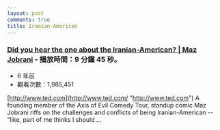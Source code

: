 ```yaml
---
layout: post
comments: true
title: Iranian-American
---
```


### [Did you hear the one about the Iranian-American? | Maz Jobrani](https://www.youtube.com/watch?v=RmXiItk49Gw "Did you hear the one about the Iranian-American? | Maz Jobrani") - 播放時間：9 分鐘 45 秒。

* 6 年前
* 觀看次數：1,985,451

[http://www.ted.com](http://www.ted.com/ "http://www.ted.com") A founding member of the Axis of Evil Comedy Tour, standup comic Maz Jobrani riffs on the challenges and conflicts of being Iranian-American -- "like, part of me thinks I should ...

